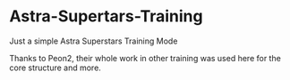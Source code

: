 # Astra-Supertars-Training
Just a simple Astra Superstars Training Mode

Thanks to Peon2, their whole work in other training was used here for the core structure and more.

